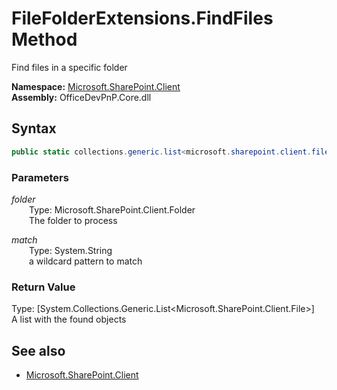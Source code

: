 # FileFolderExtensions.FindFiles Method  
Find files in a specific folder  

**Namespace:** [Microsoft.SharePoint.Client](Microsoft.SharePoint.Client.md)  
**Assembly:** OfficeDevPnP.Core.dll  
## Syntax
```C#
public static collections.generic.list<microsoft.sharepoint.client.file> FindFiles(Folder folder,String match)
```
### Parameters
*folder*  
&emsp;&emsp;Type: Microsoft.SharePoint.Client.Folder  
&emsp;&emsp;The folder to process  
  
*match*  
&emsp;&emsp;Type: System.String  
&emsp;&emsp;a wildcard pattern to match  
  
### Return Value
Type: [System.Collections.Generic.List<Microsoft.SharePoint.Client.File>]  
A list with the found  objects

## See also
- [Microsoft.SharePoint.Client](Microsoft.SharePoint.Client.md)
